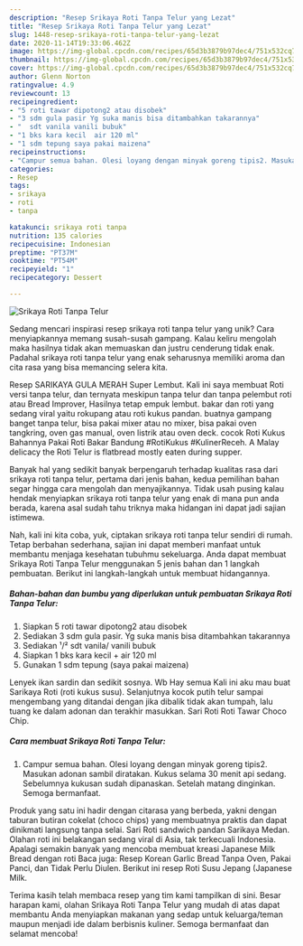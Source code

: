 ```yaml
---
description: "Resep Srikaya Roti Tanpa Telur yang Lezat"
title: "Resep Srikaya Roti Tanpa Telur yang Lezat"
slug: 1448-resep-srikaya-roti-tanpa-telur-yang-lezat
date: 2020-11-14T19:33:06.462Z
image: https://img-global.cpcdn.com/recipes/65d3b3879b97dec4/751x532cq70/srikaya-roti-tanpa-telur-foto-resep-utama.jpg
thumbnail: https://img-global.cpcdn.com/recipes/65d3b3879b97dec4/751x532cq70/srikaya-roti-tanpa-telur-foto-resep-utama.jpg
cover: https://img-global.cpcdn.com/recipes/65d3b3879b97dec4/751x532cq70/srikaya-roti-tanpa-telur-foto-resep-utama.jpg
author: Glenn Norton
ratingvalue: 4.9
reviewcount: 13
recipeingredient:
- "5 roti tawar dipotong2 atau disobek"
- "3 sdm gula pasir Yg suka manis bisa ditambahkan takarannya"
- "  sdt vanila vanili bubuk"
- "1 bks kara kecil  air 120 ml"
- "1 sdm tepung saya pakai maizena"
recipeinstructions:
- "Campur semua bahan. Olesi loyang dengan minyak goreng tipis2. Masukan adonan sambil diratakan. Kukus selama 30 menit api sedang. Sebelumnya kukusan sudah dipanaskan. Setelah matang dinginkan. Semoga bermanfaat."
categories:
- Resep
tags:
- srikaya
- roti
- tanpa

katakunci: srikaya roti tanpa 
nutrition: 135 calories
recipecuisine: Indonesian
preptime: "PT37M"
cooktime: "PT54M"
recipeyield: "1"
recipecategory: Dessert

---
```



![Srikaya Roti Tanpa Telur](https://img-global.cpcdn.com/recipes/65d3b3879b97dec4/751x532cq70/srikaya-roti-tanpa-telur-foto-resep-utama.jpg)

Sedang mencari inspirasi resep srikaya roti tanpa telur yang unik? Cara menyiapkannya memang susah-susah gampang. Kalau keliru mengolah maka hasilnya tidak akan memuaskan dan justru cenderung tidak enak. Padahal srikaya roti tanpa telur yang enak seharusnya memiliki aroma dan cita rasa yang bisa memancing selera kita.

Resep SARIKAYA GULA MERAH Super Lembut. Kali ini saya membuat Roti versi tanpa telur, dan ternyata meskipun tanpa telur dan tanpa pelembut roti atau Bread Improver, Hasilnya tetap empuk lembut. bakar dan roti yang sedang viral yaitu rokupang atau roti kukus pandan. buatnya gampang banget tanpa telur, bisa pakai mixer atau no mixer, bisa pakai oven tangkring, oven gas manual, oven listrik atau oven deck. cocok Roti Kukus Bahannya Pakai Roti Bakar Bandung #RotiKukus #KulinerReceh. A Malay delicacy the Roti Telur is flatbread mostly eaten during supper.

Banyak hal yang sedikit banyak berpengaruh terhadap kualitas rasa dari srikaya roti tanpa telur, pertama dari jenis bahan, kedua pemilihan bahan segar hingga cara mengolah dan menyajikannya. Tidak usah pusing kalau hendak menyiapkan srikaya roti tanpa telur yang enak di mana pun anda berada, karena asal sudah tahu triknya maka hidangan ini dapat jadi sajian istimewa.


Nah, kali ini kita coba, yuk, ciptakan srikaya roti tanpa telur sendiri di rumah. Tetap berbahan sederhana, sajian ini dapat memberi manfaat untuk membantu menjaga kesehatan tubuhmu sekeluarga. Anda dapat membuat Srikaya Roti Tanpa Telur menggunakan 5 jenis bahan dan 1 langkah pembuatan. Berikut ini langkah-langkah untuk membuat hidangannya.

<!--inarticleads1-->

##### Bahan-bahan dan bumbu yang diperlukan untuk pembuatan Srikaya Roti Tanpa Telur:

1. Siapkan 5 roti tawar dipotong2 atau disobek
1. Sediakan 3 sdm gula pasir. Yg suka manis bisa ditambahkan takarannya
1. Sediakan  ¹/² sdt vanila/ vanili bubuk
1. Siapkan 1 bks kara kecil + air 120 ml
1. Gunakan 1 sdm tepung (saya pakai maizena)


Lenyek ikan sardin dan sedikit sosnya. Wb Hay semua Kali ini aku mau buat Sarikaya Roti (roti kukus susu). Selanjutnya kocok putih telur sampai mengembang yang ditandai dengan jika dibalik tidak akan tumpah, lalu tuang ke dalam adonan dan terakhir masukkan. Sari Roti Roti Tawar Choco Chip. 

<!--inarticleads2-->

##### Cara membuat Srikaya Roti Tanpa Telur:

1. Campur semua bahan. Olesi loyang dengan minyak goreng tipis2. Masukan adonan sambil diratakan. Kukus selama 30 menit api sedang. Sebelumnya kukusan sudah dipanaskan. Setelah matang dinginkan. Semoga bermanfaat.


Produk yang satu ini hadir dengan citarasa yang berbeda, yakni dengan taburan butiran cokelat (choco chips) yang membuatnya praktis dan dapat dinikmati langsung tanpa selai. Sari Roti sandwich pandan Sarikaya Medan. Olahan roti ini belakangan sedang viral di Asia, tak terkecuali Indonesia. Apalagi semakin banyak yang mencoba membuat kreasi Japanese Milk Bread dengan roti Baca juga: Resep Korean Garlic Bread Tanpa Oven, Pakai Panci, dan Tidak Perlu Diulen. Berikut ini resep Roti Susu Jepang (Japanese Milk. 

Terima kasih telah membaca resep yang tim kami tampilkan di sini. Besar harapan kami, olahan Srikaya Roti Tanpa Telur yang mudah di atas dapat membantu Anda menyiapkan makanan yang sedap untuk keluarga/teman maupun menjadi ide dalam berbisnis kuliner. Semoga bermanfaat dan selamat mencoba!
